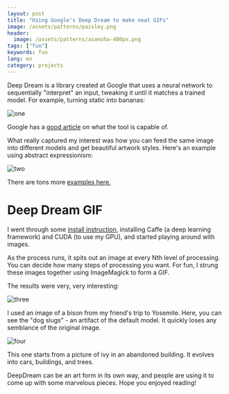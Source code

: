 ```yaml
---
layout: post
title: "Using Google's Deep Dream to make neat GIFs"
image: /assets/patterns/paisley.png
header:
  image: /assets/patterns/asanoha-400px.png
tags: ["fun"]
keywords: fun
lang: en
category: projects
---
```


Deep Dream is a library created at Google that uses a neural network to sequentially "interpret" an input, tweaking it until it matches a trained model.  For example, turning static into bananas:

![one](https://i.imgur.com/yzL0JPf.png)

Google has a [good article](https://research.googleblog.com/2015/06/inceptionism-going-deeper-into-neural.html) on what the tool is capable of.

What really captured my interest was how you can feed the same image into different models and get beautiful artwork styles.  Here's an example using abstract expressionism:

![two](https://i.imgur.com/QGqyKqW.png)

There are tons more [examples here.](https://photos.google.com/share/AF1QipPX0SCl7OzWilt9LnuQliattX4OUCj_8EP65_cTVnBmS1jnYgsGQAieQUc1VQWdgQ?key=aVBxWjhwSzg2RjJWLWRuVFBBZEN1d205bUdEMnhB)

# Deep Dream GIF

I went through some [install instruction](http://playittodeath.ru/how-to-install-caffe-on-mac-os-x-yosemite-10-10-4/), installing Caffe (a deep learning framework) and CUDA (to use my GPU), and started playing around with images.

As the process runs, it spits out an image at every Nth level of processing.  You can decide how many steps of processing you want.  For fun, I strung these images together using ImageMagick to form a GIF.

The results were very, very interesting:

![three](https://giant.gfycat.com/FlippantFluidAfricanaugurbuzzard.gif)

I used an image of a bison from my friend's trip to Yosemite.  Here, you can see the "dog slugs" - an artifact of the default model.  It quickly loses any semblance of the original image.

![four](https://giant.gfycat.com/DiligentPeskyGerenuk.gif)

This one starts from a picture of ivy in an abandoned building.  It evolves into cars, buildings, and trees.

DeepDream can be an art form in its own way, and people are using it to come up with some marvelous pieces.  Hope you enjoyed reading!
